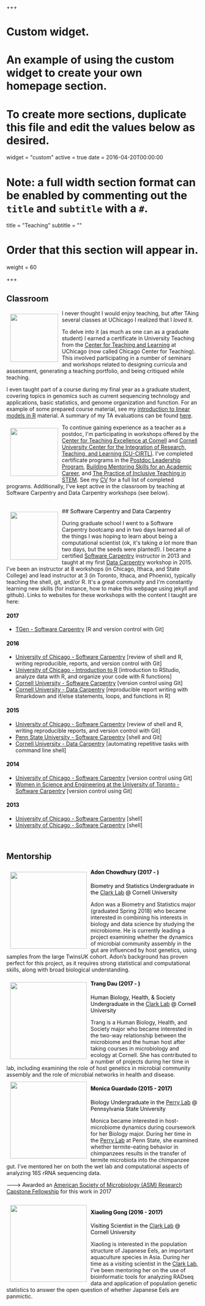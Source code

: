 +++
# Custom widget.
# An example of using the custom widget to create your own homepage section.
# To create more sections, duplicate this file and edit the values below as desired.
widget = "custom"
active = true
date = 2016-04-20T00:00:00

# Note: a full width section format can be enabled by commenting out the `title` and `subtitle` with a `#`.
title = "Teaching"
subtitle = ""

# Order that this section will appear in.
weight = 60

+++

## Classroom 

<img style="margin: 10px; float: left" src="/img/phoenix.png" width="125" height="125">

I never thought I would enjoy teaching, but after TAing several classes at UChicago I realized that I _loved_ it.   

To delve into it (as much as one can as a graduate student) I earned a certificate in University Teaching from the [Center for Teaching and Learning](https://teaching.uchicago.edu/) at UChicago (now called Chicago Center for Teaching). 
This involved participating in a number of seminars and workshops related to designing curricula and assessment, generating a teaching portfolio, and being critiqued while teaching.   

I even taught part of a course during my final year as a graduate student, covering topics in genomics such as current sequencing technology and applications, basic statistics, and genome organization and function. 
For an example of some prepared course material, see my [introduction to linear models in R](/img/linear_models_in_R_no_answers_041014ERD.html) material. A summary of my TA evaluations can be found [here](/img/TA_feedback.pdf). 
 
<img style="margin: 10px; float: left" src="../img/cornell.gif" width="125" height="125">

To continue gaining experience as a teacher as a postdoc, I'm participating in workshops offered by the [Center for Teaching Excellence at Cornell](http://www.cte.cornell.edu/) and [Cornell University Center for the Integration of Research, Teaching, and Learning (CU-CIRTL)](http://gradschool.cornell.edu/cu-cirtl). 
I've completed certificate programs in the [Postdoc Leadership Program](http://postdocs.cornell.edu/professional-development), [Building Mentoring Skills for an Academic Career](http://gradschool.cornell.edu/cu-cirtl/mentoring-program), and [The Practice of Inclusive Teaching in STEM](http://gradschool.cornell.edu/cu-cirtl/inclusive-series).
See my [CV](img/ERD_CV.pdf) for a full list of completed programs. 
Additionally, I've kept active in the classroom by teaching at Software Carpentry and Data Carpentry workshops (see below).  

<br clear="all">  
## <span style="color:black" class="align_left">Software Carpentry and Data Carpentry</span>

<img style="margin: 10px; float: left" src="../img/instructor.png" width="125" height="125">

During graduate school I went to a Software Carpentry bootcamp and in two days learned all of the things I was hoping to learn about being a computational scientist (ok, it's taking _a lot_ more than two days, but the seeds were planted!). 
I became a certified [Software Carpentry](http://software-carpentry.org/) instructor in 2013 and taught at my first [Data Carpentry](http://datacarpentry.org/) workshop in 2015. 
I've been an instructor at 8 workshops (in Chicago, Ithaca, and State College) and lead instructor at 3 (in Toronto, Ithaca, and Phoenix), typically teaching the shell, git, and/or R. 
It's a great community and I'm constantly learning new skills (for instance, how to make this webpage using jekyll and github). 
Links to websites for these workshops with the content I taught are here:
<br clear="all">  
#### <span style="color:black" class="align_left">2017</span>
* [TGen - Software Carpentry](https://erdavenport.github.io/2017-06-19-tgen/) [R and version control with Git]

#### <span style="color:black" class="align_left">2016</span>
* [University of Chicago - Software Carpentry](https://jdblischak.github.io/2016-09-15-chicago/) [review of shell and R, writing reproducible, reports, and version control with Git]
* [University of Chicago - Introduction to R](https://jdblischak.github.io/2016-09-14-introR/) [introduction to RStudio, analyze data with R, and organize your code with R functions]
* [Cornell University - Software Carpentry](https://erdavenport.github.io/2016-08-11-cornell-mbg/) [version control using Git]
* [Cornell University - Data Carpentry](http://erdavenport.github.io/2016-06-13-cornell/) [reproducible report writing with Rmarkdown and if/else statements, loops, and functions in R]

#### <span style="color:black" class="align_left">2015</span>
* [University of Chicago - Software Carpentry](http://jdblischak.github.io/2015-09-15-chicago/) [review of shell and R, writing reproducible reports, and version control with Git]
* [Penn State University - Software Carpentry](http://erdavenport.github.io/2015-06-22-psu/) [shell and Git]
* [Cornell University - Data Carpentry](http://emudrak.github.io/2015-01-15-cornell/) [automating repetitive tasks with command line shell]

#### <span style="color:black" class="align_left">2014</span>
* [University of Chicago - Software Carpentry](http://jdblischak.github.io/2014-09-18-chicago/) [version control using Git]
* [Women in Science and Engineering at the University of Toronto - Software Carpentry](http://swcarpentry.github.io/2014-07-08-wise-toronto/) [version control using Git]

#### <span style="color:black" class="align_left">2013</span>
* [University of Chicago - Software Carpentry](http://jdblischak.github.io/2013-09-19-chicago/) [shell]
* [University of Chicago - Software Carpentry](http://swcarpentry.github.io/2013-06-17-chicago/) [shell]

<br clear="all">

## Mentorship
<img style="margin: 10px; float: left" src="/img/head-and-shoulders-silhouette-19.png" width="200" height="200">

#### <span style="color:black" class="align_left">Adon Chowdhury (2017 -    ) </span>
<span style="color:black" class="align_left">Biometry and Statistics Undergraduate in the [Clark Lab](http://blogs.cornell.edu/clarklabblog/) @ Cornell University</span>

Adon was a Biometry and Statistics major (graduated Spring 2018) who became interested in combining his interests in biology and data science by studying the microbiome. 
He is currently leading a project examining whether the dynamics of microbial community assembly in the gut are influenced by host genetics, using samples from the large TwinsUK cohort. 
Adon’s background has proven perfect for this project, as it requires strong statistical and computational skills, along with broad biological understanding. 
<br clear="all">

<img style="margin: 10px; float: left" src="/img/trang.jpg" width="200" height="200">

#### <span style="color:black" class="align_left">Trang Dau (2017 -    ) </span>
<span style="color:black" class="align_left">Human Biology, Health, & Society Undergraduate in the [Clark Lab](http://blogs.cornell.edu/clarklabblog/) @ Cornell University</span>

Trang is a Human Biology, Health, and Society major who became interested in the two-way relationship between the microbiome and the human host after taking courses in microbiology and ecology at Cornell. 
She has contributed to a number of projects during her time in lab, including examining the role of host genetics in microbial community assembly and the role of microbial networks in health and disease. 
<br clear="all">
<img style="margin: 10px; float: left" src="/img/monica.jpg" width="200" height="200">

#### <span style="color:black" class="align_left">Monica Guardado (2015 - 2017)</span>
<span style="color:black" class="align_left">Biology Undergraduate in the [Perry Lab](http://www.anthgenomicslab.com/) @ Pennsylvania State University</span>

Monica became interested in host-microbiome dynamics during coursework for her Biology major. 
During her time in the [Perry Lab](http://www.anthgenomicslab.com/) at Penn State, she examined whether termite-eating behavior in chimpanzees results in the transfer of termite microbiota into the chimpanzee gut. 
I've mentored her on both the wet lab and computational aspects of analyzing 16S rRNA sequencing data. 

---> Awarded an [American Society of Microbiology (ASM) Research Capstone Fellowship](https://www.asm.org/index.php/professionaldevelopment/students/25-education/students/142-asm-undergraduate-research-capstone-program-ur-capstone-2012) for this work in 2017
<br clear="all">  
<img style="margin: 10px; float: left" src="/img/xiaoling.jpg" width="200" height="200">

#### <span style="color:black" class="align_left">Xiaoling Gong (2016 - 2017)</span>
<span style="color:black" class="align_left">Visiting Scientist in the [Clark Lab](http://blogs.cornell.edu/clarklabblog/) @ Cornell University</span>

Xiaoling is interested in the population structure of Japanese Eels, an important aquaculture species in Asia. 
During her time as a visiting scientist in the [Clark Lab](http://blogs.cornell.edu/clarklabblog/), I've been mentoring her on the use of bioinformatic tools for analyzing RADseq data and application of population genetic statistics to answer the open question of whether Japanese Eels are panmictic. 

